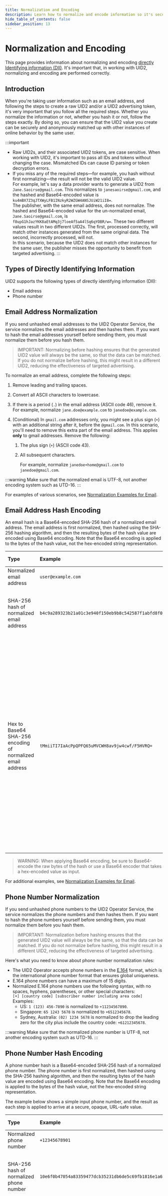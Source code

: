 ```yaml
---
title: Normalization and Encoding
description: Learn how to normalize and encode information so it's secure and can be decoded.
hide_table_of_contents: false
sidebar_position: 13
---
```


# Normalization and Encoding

This page provides information about normalizing and encoding [directly Identifying information (DII)](../ref-info/glossary-uid.md#gl-dii). It's important that, in working with UID2, normalizing and encoding are performed correctly.

<!-- It includes the following sections:
- [Introduction](#introduction)
- [Types of Directly Identifying Information](#types-of-directly-identifying-information)
- [Email Address Normalization](#email-address-normalization)
- [Email Address Hash Encoding](#email-address-hash-encoding)
- [Phone Number Normalization](#phone-number-normalization)
- [Phone Number Hash Encoding](#phone-number-hash-encoding)
- [Normalization Examples for Email](#normalization-examples-for-email)
- [Example](#example-code)
-->

## Introduction
When you're taking user information such as an email address, and following the steps to create a raw UID2 and/or a UID2 advertising token, it's very important that you follow all the required steps. Whether you normalize the information or not, whether you hash it or not, follow the steps exactly. By doing so, you can ensure that the UID2 value you create can be securely and anonymously matched up with other instances of online behavior by the same user.

:::important
- Raw UID2s, and their associated UID2 tokens, are case sensitive. When working with UID2, it's important to pass all IDs and tokens without changing the case. Mismatched IDs can cause ID parsing or token decryption errors.
- If you miss any of the required steps&#8212;for example, you hash without first normalizing&#8212;the result will not be the valid UID2 value.<br/>For example, let's say a data provider wants to generate a UID2 from `Jane.Saoirse@gmail.com`. This normalizes to `janesaoirse@gmail.com`, and the hashed and Base64-encoded value is `ku4mBX7Z3qJTXWyLFB1INzkyR2WZGW4ANSJUiW21iI8=`.<br/>The publisher, with the same email address, does not normalize. The hashed and Base64-encoded value for the un-normalized email, `Jane.Saoirse@gmail.com`, is `f8upG1hJazYKK8aEtAMq3j7loeAf5aA4lSq6qYOBR/w=`. These two different values result in two different UID2s. The first, processed correctly, will match other instances generated from the same original data. The second, incorrectly processed, will not.<br/>In this scenario, because the UID2 does not match other instances for the same user, the publisher misses the opportunity to benefit from targeted advertising.
:::

## Types of Directly Identifying Information
UID2 supports the following types of directly identifying information (DII):
- Email address
- Phone number

## Email Address Normalization

If you send unhashed email addresses to the UID2 Operator Service, the service normalizes the email addresses and then hashes them. If you want to hash the email addresses yourself before sending them, you must normalize them before you hash them.

> IMPORTANT: Normalizing before hashing ensures that the generated UID2 value will always be the same, so that the data can be matched. If you do not normalize before hashing, this might result in a different UID2, reducing the effectiveness of targeted advertising.

To normalize an email address, complete the following steps:

1. Remove leading and trailing spaces.
2. Convert all ASCII characters to lowercase.
3. If there is a period (`.`) in the email address (ASCII code 46), remove it.<br/>For example, normalize `jane.doe@example.com` to `janedoe@example.com`.

3. (Conditional) In `gmail.com` addresses only, you might see a plus sign (`+`) with an additional string after it, before the `@gmail.com`. In this scenario, you'll need to remove this extra part of the email address. This applies **only** to gmail addresses. Remove the following:
    1. The plus sign (`+`) (ASCII code 43).
    2. All subsequent characters.
    
       For example, normalize `janedoe+home@gmail.com` to `janedoe@gmail.com`.

:::warning
Make sure that the normalized email is UTF-8, not another encoding system such as UTD-16.
:::

For examples of various scenarios, see [Normalization Examples for Email](#normalization-examples-for-email).

## Email Address Hash Encoding

An email hash is a Base64-encoded SHA-256 hash of a normalized email address. The email address is first normalized, then hashed using the SHA-256 hashing algorithm, and then the resulting bytes of the hash value are encoded using Base64 encoding. Note that the Base64 encoding is applied to the bytes of the hash value, not the hex-encoded string representation.

| Type | Example | Comments and Usage |
| :--- | :--- | :--- |
| Normalized email address | `user@example.com` | Normalization is always the first step. |
| SHA-256 hash of normalized email address | `b4c9a289323b21a01c3e940f150eb9b8c542587f1abfd8f0e1cc1ffc5e475514` | This 64-character string is a hex-encoded representation of the 32-byte SHA-256.|
| Hex to Base64 SHA-256 encoding of normalized email address | `tMmiiTI7IaAcPpQPFQ65uMVCWH8av9jw4cwf/F5HVRQ=` | This 44-character string is a Base64-encoded representation of the 32-byte SHA-256.<br/>WARNING: The SHA-256 hash string in the example above is a hex-encoded representation of the hash value. You must Base64-encode the raw bytes of the hash or use a Base64 encoder that takes a hex-encoded value as input.<br/>Use this encoding for `email_hash` values sent in the request body. |

>WARNING: When applying Base64 encoding, be sure to Base64-encode the raw bytes of the hash or use a Base64 encoder that takes a hex-encoded value as input.

For additional examples, see [Normalization Examples for Email](#normalization-examples-for-email).

## Phone Number Normalization

If you send unhashed phone numbers to the UID2 Operator Service, the service normalizes the phone numbers and then hashes them. If you want to hash the phone numbers yourself before sending them, you must normalize them before you hash them.

> IMPORTANT: Normalization before hashing ensures that the generated UID2 value will always be the same, so that the data can be matched. If you do not normalize before hashing, this might result in a different UID2, reducing the effectiveness of targeted advertising.

Here's what you need to know about phone number normalization rules:

- The UID2 Operator accepts phone numbers in the [E.164](https://en.wikipedia.org/wiki/E.164) format, which is the international phone number format that ensures global uniqueness. 
- E.164 phone numbers can have a maximum of 15 digits.
- Normalized E.164 phone numbers use the following syntax, with no spaces, hyphens, parentheses, or other special characters:<br/>
  `[+] [country code] [subscriber number including area code]`
 Examples:
   - US: `1 (123) 456-7890` is normalized to `+11234567890`.
   - Singapore: `65 1243 5678` is normalized to `+6512345678`.
   - Sydney, Australia: `(02) 1234 5678` is normalized to drop the leading zero for the city plus include the country code: `+61212345678`.

:::warning
Make sure that the normalized phone number is UTF-8, not another encoding system such as UTD-16.
:::

## Phone Number Hash Encoding

A phone number hash is a Base64-encoded SHA-256 hash of a normalized phone number. The phone number is first normalized, then hashed using the SHA-256 hashing algorithm, and then the resulting bytes of the hash value are encoded using Base64 encoding. Note that the Base64 encoding is applied to the bytes of the hash value, not the hex-encoded string representation. 

The example below shows a simple input phone number, and the result as each step is applied to arrive at a secure, opaque, URL-safe value.

| Type | Example | Comments and Usage |
| :--- | :--- | :--- |
| Normalized phone number | `+12345678901` | Normalization is always the first step. |
| SHA-256 hash of normalized phone number | `10e6f0b47054a83359477dcb35231db6de5c69fb1816e1a6b98e192de9e5b9ee` |This 64-character string is a hex-encoded representation of the 32-byte SHA-256. |
| Hex to Base64 SHA-256 encoding of normalized and hashed phone number | `EObwtHBUqDNZR33LNSMdtt5cafsYFuGmuY4ZLenlue4=` | This 44-character string is a Base64-encoded representation of the 32-byte SHA-256.<br/>NOTE: The SHA-256 hash is a hexadecimal value. You must use a Base64 encoder that takes a hex value as input. Use this encoding for `phone_hash` values sent in the request body. |

>WARNING: When applying Base64 encoding, be sure to use a function that takes a hex value as input. If you use a function that takes text as input, the result is a longer string which is invalid for the purposes of UID2.

## Normalization Examples for Email

The following table shows examples of original email addresses and the normalized and hashed values.

Some of the examples show email addresses that include the plus sign (+), with different domains. For `gmail` addresses, the plus sign and following characters, up to the `@` sign, are ignored in normalization. For other domains, these characters are included in the normalized value.

| Original Value | Normalized | Hashed and Base64-Encoded |
| :--- | :--- | :--- |
| `MyEmail@example.com`<br/>`MYEMAIL@example.com`<br/>`My.Email@example.com` | `myemail@example.com` | Hashed: `16c18d336f0b250f0e2d907452ceb9658a74ecdae8bc94864c23122a72cc27a5`<br/>Base64-Encoded: `FsGNM28LJQ8OLZB0Us65ZYp07NrovJSGTCMSKnLMJ6U=` |
| `JANESAOIRSE@example.com`<br/>`JaneSaoirse@example.com`<br/>`Jane.Saoirse@example.com` | `janesaoirse@example.com` | Hashed: `d6670e7a92007f1b5ff785f1fc81e53aa6d3d7bd06bdf5c473cdc7286c284b6d`<br/>Base64-Encoded: `1mcOepIAfxtf94Xx/IHlOqbT170GvfXEc83HKGwoS20=` |
| `JaneSaoirse+UID2@example.com` | `janesaoirse+uid2@example.com` | Hashed: `6e143668c206593d5ecb8a7b2726af74d948438a5ed75febadcbf4bb58ebc427`<br/>Base64-Encoded: `bhQ2aMIGWT1ey4p7JyavdNlIQ4pe11/rrcv0u1jrxCc=` |
| `JANE.SAOIRSE@gmail.com`<br/>`Jane.Saoirse@gmail.com`<br/>`JaneSaoirse+UID2@gmail.com` | `janesaoirse@gmail.com` | Hashed: `92ee26057ed9dea2535d6c8b141d48373932476599196e00352254896db5888f`<br/>Base64-Encoded: `ku4mBX7Z3qJTXWyLFB1INzkyR2WZGW4ANSJUiW21iI8=` |

## Example Code

For an example of how to generate email and phone hashes in JavaScript, see [Example Code: Hashing and Base-64 Encoding](../guides/publisher-client-side#example-code-hashing-and-base-64-encoding).
